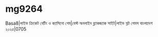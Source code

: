 # mg9264
Basa8|লাইভ ক্রিকেট বেটিং ও ক্যাসিনো গেম|বেস্ট অনলাইন ব্ল্যাকজ্যাক সাইট|লাইভ স্লট গেমস বাংলাদেশ ২০২৫|0705
